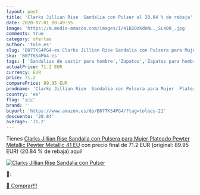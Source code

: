 ```yaml
---
layout: post
title: 'Clarks Jillian Rise  Sandalia con Pulser al 20.84 % de rebaja'
date: 2020-07-01 00:49:55
image: 'https://m.media-amazon.com/images/I/41B2QoKdHNL._SL400_.jpg'
comments: true
category: ofertas
author: 'tole.es'
slug: 'B07TKS4PG4-es Clarks Jillian Rise Sandalia con Pulsera para Mujer...'
sku: 'B07TKS4PG4-es'
tags: [ 'Sandalias de vestir para hombre','Zapatos','Zapatos para hombre','Zapatos y complementos','sandalia', ]
actualPrice: 71.2 EUR
currency: EUR
price: 71.2
comparePrice: 89.95 EUR
prodname: 'Clarks Jillian Rise  Sandalia con Pulsera para Mujer  Plateado  Pewter Metallic Pewter Metallic   41 EU'
country: 'es'
flag: '🇪🇸'
brand: ''
buyurl: 'https://www.amazon.es/dp/B07TKS4PG4/?tag=tolees-21'
descuento: '20.84'
average: '71.2'
---
```


Tienes [Clarks Jillian Rise  Sandalia con Pulsera para Mujer  Plateado  Pewter Metallic Pewter Metallic   41 EU](https://www.amazon.es/dp/B07TKS4PG4/?tag=tolees-21) con precio final de  71.2 EUR (original: 89.95 EUR) (20.84 %  de rebaja) aqui!

[![Clarks Jillian Rise  Sandalia con Pulser](https://m.media-amazon.com/images/I/41B2QoKdHNL._SL400_.jpg)](https://www.amazon.es/dp/B07TKS4PG4/?tag=tolees-21)

🔎:


[🛒 Comprar!!!](https://www.amazon.es/dp/B07TKS4PG4/?tag=tolees-21)
